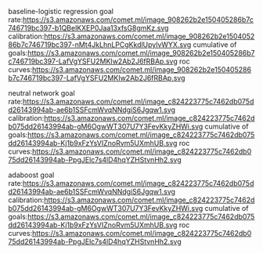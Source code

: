 baseline-logistic regression
goal rate:https://s3.amazonaws.com/comet.ml/image_908262b2e150405286b7c746719bc397-b1QBelKXEP0Jaa13xfsG8gmKz.svg
calibration:https://s3.amazonaws.com/comet.ml/image_908262b2e150405286b7c746719bc397-nMt4JkLhnLPCgKkdlUpylvWYX.svg
cumulative of goals:https://s3.amazonaws.com/comet.ml/image_908262b2e150405286b7c746719bc397-LafVgYSFU2MKIw2Ab2J6fRBAp.svg
roc curves:https://s3.amazonaws.com/comet.ml/image_908262b2e150405286b7c746719bc397-LafVgYSFU2MKIw2Ab2J6fRBAp.svg


neutral network
goal rate:https://s3.amazonaws.com/comet.ml/image_c824223775c7462db075dd26143994ab-ae6b1SSFcmWvqNNdgiS6Jgqw1.svg
calibration:https://s3.amazonaws.com/comet.ml/image_c824223775c7462db075dd26143994ab-gM6OgwWT307U7Y3FevKkyZHWi.svg
cumulative of goals:https://s3.amazonaws.com/comet.ml/image_c824223775c7462db075dd26143994ab-Kj1b9xFzYsVIZnoRvm5UXmhUB.svg
roc curves:https://s3.amazonaws.com/comet.ml/image_c824223775c7462db075dd26143994ab-PpgJElc7s4lD4hqYZHStvnHh2.svg



adaboost
goal rate:https://s3.amazonaws.com/comet.ml/image_c824223775c7462db075dd26143994ab-ae6b1SSFcmWvqNNdgiS6Jgqw1.svg
calibration:https://s3.amazonaws.com/comet.ml/image_c824223775c7462db075dd26143994ab-gM6OgwWT307U7Y3FevKkyZHWi.svg
cumulative of goals:https://s3.amazonaws.com/comet.ml/image_c824223775c7462db075dd26143994ab-Kj1b9xFzYsVIZnoRvm5UXmhUB.svg
roc curves:https://s3.amazonaws.com/comet.ml/image_c824223775c7462db075dd26143994ab-PpgJElc7s4lD4hqYZHStvnHh2.svg



